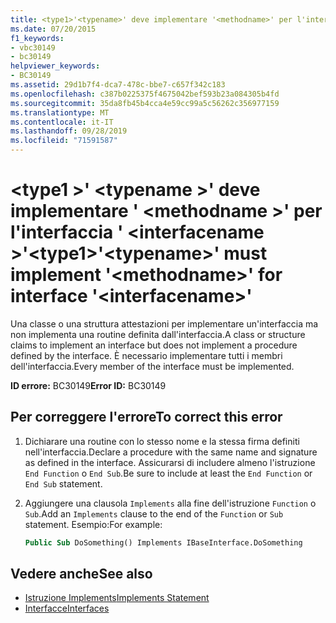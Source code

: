 ```yaml
---
title: <type1>'<typename>' deve implementare '<methodname>' per l'interfaccia '<interfacename>'
ms.date: 07/20/2015
f1_keywords:
- vbc30149
- bc30149
helpviewer_keywords:
- BC30149
ms.assetid: 29d1b7f4-dca7-478c-bbe7-c657f342c183
ms.openlocfilehash: c387b0225375f4675042bef593b23a084305b4fd
ms.sourcegitcommit: 35da8fb45b4cca4e59cc99a5c56262c356977159
ms.translationtype: MT
ms.contentlocale: it-IT
ms.lasthandoff: 09/28/2019
ms.locfileid: "71591587"
---
```

# <a name="type1typename-must-implement-methodname-for-interface-interfacename"></a><span data-ttu-id="7b9d7-102">\<type1 >' \<typename >' deve implementare ' \<methodname >' per l'interfaccia ' \<interfacename >'</span><span class="sxs-lookup"><span data-stu-id="7b9d7-102">\<type1>'\<typename>' must implement '\<methodname>' for interface '\<interfacename>'</span></span>
<span data-ttu-id="7b9d7-103">Una classe o una struttura attestazioni per implementare un'interfaccia ma non implementa una routine definita dall'interfaccia.</span><span class="sxs-lookup"><span data-stu-id="7b9d7-103">A class or structure claims to implement an interface but does not implement a procedure defined by the interface.</span></span> <span data-ttu-id="7b9d7-104">È necessario implementare tutti i membri dell'interfaccia.</span><span class="sxs-lookup"><span data-stu-id="7b9d7-104">Every member of the interface must be implemented.</span></span>  
  
 <span data-ttu-id="7b9d7-105">**ID errore:** BC30149</span><span class="sxs-lookup"><span data-stu-id="7b9d7-105">**Error ID:** BC30149</span></span>  
  
## <a name="to-correct-this-error"></a><span data-ttu-id="7b9d7-106">Per correggere l'errore</span><span class="sxs-lookup"><span data-stu-id="7b9d7-106">To correct this error</span></span>  
  
1. <span data-ttu-id="7b9d7-107">Dichiarare una routine con lo stesso nome e la stessa firma definiti nell'interfaccia.</span><span class="sxs-lookup"><span data-stu-id="7b9d7-107">Declare a procedure with the same name and signature as defined in the interface.</span></span> <span data-ttu-id="7b9d7-108">Assicurarsi di includere almeno l'istruzione `End Function` o `End Sub`.</span><span class="sxs-lookup"><span data-stu-id="7b9d7-108">Be sure to include at least the `End Function` or `End Sub` statement.</span></span>  
  
2. <span data-ttu-id="7b9d7-109">Aggiungere una clausola `Implements` alla fine dell'istruzione `Function` o `Sub`.</span><span class="sxs-lookup"><span data-stu-id="7b9d7-109">Add an `Implements` clause to the end of the `Function` or `Sub` statement.</span></span> <span data-ttu-id="7b9d7-110">Esempio:</span><span class="sxs-lookup"><span data-stu-id="7b9d7-110">For example:</span></span>  
  
    ```vb  
    Public Sub DoSomething() Implements IBaseInterface.DoSomething  
    ```  
  
## <a name="see-also"></a><span data-ttu-id="7b9d7-111">Vedere anche</span><span class="sxs-lookup"><span data-stu-id="7b9d7-111">See also</span></span>

- [<span data-ttu-id="7b9d7-112">Istruzione Implements</span><span class="sxs-lookup"><span data-stu-id="7b9d7-112">Implements Statement</span></span>](../../../visual-basic/language-reference/statements/implements-statement.md)
- [<span data-ttu-id="7b9d7-113">Interfacce</span><span class="sxs-lookup"><span data-stu-id="7b9d7-113">Interfaces</span></span>](../../../visual-basic/programming-guide/language-features/interfaces/index.md)
